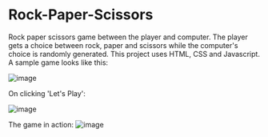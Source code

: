 # Rock-Paper-Scissors
Rock paper scissors game between the player and computer. The player gets a choice between rock, paper and scissors while the computer's choice is randomly generated. This project uses HTML, CSS and Javascript. A sample game looks like this:

![image](https://user-images.githubusercontent.com/78945792/147958435-4520ec55-7904-48a9-9736-1ef140437c27.png)

On clicking 'Let's Play':

![image](https://user-images.githubusercontent.com/78945792/147958501-4d43d0d5-048e-484f-bf66-1f90a28b8730.png)

The game in action:
![image](https://user-images.githubusercontent.com/78945792/147958623-5479b50c-2d3b-4235-8732-d832ba54559b.png)

